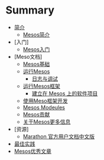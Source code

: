 # Summary

* [简介](OverView/README.md)
    * [Mesos简介](OverView/Introduction-of-Mesos.md)
* [入门]
    * [Mesos入门](primer/Mesos-of-Getting-Started.md)
* [Meso文档]
    * [Mesos基础](document/Mesos-Fundamentals)
    * [运行Mesos](document/runing-Mesos)
       * [日志与调试](document/runing-Mesos/Mesos-of-Debug-and-Log.md)
    * [运行Mesos框架](document/Running-mesos-Frameworks)
       * [建立在 Mesos 上的软件项目](document/Running-mesos-Frameworks/Software-projects-built-on-Mesos.md)
    * [使用Meso框架开发](document/Developing-Mesos-Frameworks)
    * [Mesos Modeules](document/Mesos-Modeules)
    * [Mesos贡献](document/Contributing-to-Mesos)
    * [关于Mesos更多信息](document/More-info-about-Mesos)
* [资源]
    * [Marathon 官方用户文档中文版](resource)
* [最佳实践](best-practices)
* [Mesos优秀文章](excellent—article)
